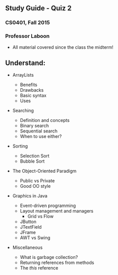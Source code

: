 ## Study Guide - Quiz 2
### CS0401, Fall 2015
### Professor Laboon

* All material covered since the class the midterm!

## Understand:

* ArrayLists
  * Benefits
  * Drawbacks
  * Basic syntax
  * Uses

* Searching
  * Definition and concepts
  * Binary search 
  * Sequential search
  * When to use either?
  
* Sorting
  * Selection Sort
  * Bubble Sort

* The Object-Oriented Paradigm
  * Public vs Private
  * Good OO style

* Graphics in Java
  * Event-driven programming
  * Layout management and managers
    * Grid vs Flow
  * JButton
  * JTextField
  * JFrame
  * AWT vs Swing
      
* Miscellaneous
  * What is garbage collection?
  * Returning references from methods
  * The _this_ reference
